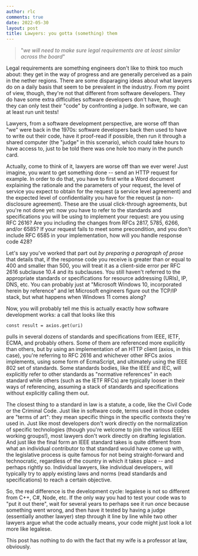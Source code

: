 ```yaml
---
author: rlc
comments: true
date: 2022-05-30
layout: post
title: Lawyers: you gotta (something) them
---
```

> "*we will need to make sure legal requirements are at least similar across the board*"

Legal requirements are something engineers don't like to think too much about: they get in the way of progress and are generally perceived as a pain in the nether regions. There are some disparaging ideas about what lawyers do on a daily basis that seem to be prevalent in the industry. From my point of view, though, they're not that different from software developers. They do have some extra difficulties software developers don't have, though: they can only test their "code" by confronting a judge. In software, we can at least run unit tests!
<!--more-->
Lawyers, from a software development perspective, are worse off than "we" were back in the 1970s: software developers back then used to have to write out their code, have it proof-read if possible, then run it through a shared computer (the "judge" in this scenario), which could take hours to have access to, just to be told there was one hole too many in the punch card.

Actually, come to think of it, lawyers are worse off than we ever were! Just imagine, you want to get something done -- send an HTTP request for example. In order to do that, you have to first write a Word document explaining the rationale and the parameters of your request, the level of service you expect to obtain for the request (a service level agreement) and the expected level of confidentiality you have for the request (a non-disclosure agreement). These are the usual click-through agreements, but you're not done yet: now you have to refer to the standards and specifications you will be using to implement your request: are you using RFC 2616? Are you including the changes from RFCs 2817, 5785, 6266, and/or 6585? If your request fails to meet some precondition, and you don't include RFC 6585 in your implementation, how will you handle response code 428?

Let's say you've worked that part out *by preparing a paragraph of prose* that details that, if the response code you receive is greater than or equal to 400 and smaller than 500, you will treat it as a client-side error per RFC 2616 subclause 10.4 and its subclauses. You still haven't referred to the appropriate standards or specifications for resource addressing (URIs), IP, DNS, etc. You can probably just at "Microsoft Windows 10, incorporated herein by reference" and let Microsoft engineers figure out the TCP/IP stack, but what happens when Windows 11 comes along?

Now, you will probably tell me this is actually exactly how software development works: a call that looks like this
```
const result = axios.get(uri)
```
pulls in several dozens of standards and specifications from IEEE, IETF, ECMA, and probably others. Some of them are referenced more explicitly than others, but by using an implementation of an HTTP client (axios, in this case), you're referring to RFC 2616 and whichever other RFCs axios implements, using some form of EcmaScript, and ultimately using the IEEE 802 set of standards. Some standards bodies, like the IEEE and IEC, will explicitly refer to other standards as "normative references" in each standard while others (such as the IETF RFCs) are typically looser in their ways of referencing, assuming a stack of standards and specifications without explicitly calling them out.

The closest thing to a standard in law is a statute, a code, like the Civil Code or the Criminal Code. Just like in software code, terms used in those codes are "terms of art": they mean specific things in the specific contexts they're used in. Just like most developers don't work directly on the normalization of specific technologies (though you're welcome to join the various IEEE working groups!), most lawyers don't work directly on drafting legislation. And just like the final form an IEEE standard takes is quite different from what an individual contributor to that standard would have come up with, the legislative process is quite famous for not being straight-forward and technocratic, regardless of the country in which it takes place -- and perhaps rightly so. Individual lawyers, like individual developers, will typically try to apply existing laws and norms (read standards and specifications) to reach a certain objective.

So, the real difference is the development cycle: legalese is not so different from C++, C#, Node, etc. If the only way you had to test your code was to "put it out there", wait for several years to perhaps see it run *once* because something went wrong, and then have it tested by having a judge (essentially another lawyer) step through it line by line while two other lawyers argue what the code actually means, your code might just look a lot more like legalese.

This post has nothing to do with the fact that my wife is a professor at law, obviously.
